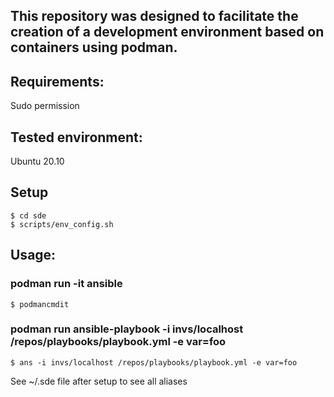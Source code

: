 
## This repository was designed to facilitate the creation of a development environment based on containers using podman.

## Requirements:

Sudo permission

## Tested environment:

Ubuntu 20.10

## Setup
```
$ cd sde
$ scripts/env_config.sh
```
## Usage:

### podman run -it ansible
```
$ podmancmdit
```

### podman run ansible-playbook -i invs/localhost /repos/playbooks/playbook.yml -e var=foo
```
$ ans -i invs/localhost /repos/playbooks/playbook.yml -e var=foo
```
See ~/.sde file after setup to see all aliases
